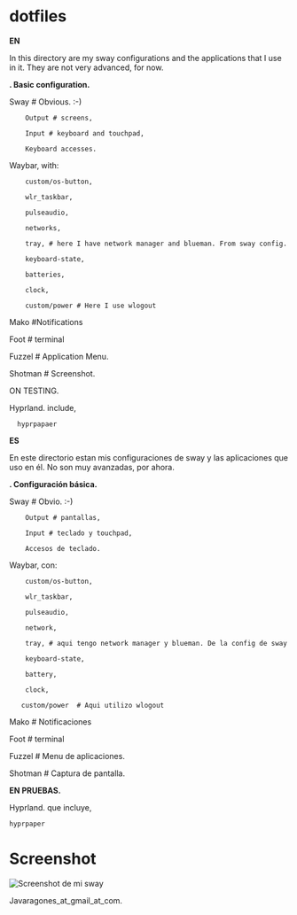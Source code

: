 # dotfiles

<b>  EN</b>

In this directory are my sway configurations and the applications that I use in it.
They are not very advanced, for now.

<b>. Basic configuration.</b>

Sway # Obvious. :-)

        Output # screens,

        Input # keyboard and touchpad,

        Keyboard accesses.

Waybar, with:

        custom/os-button,

        wlr_taskbar,

        pulseaudio,

        networks,

	    tray, # here I have network manager and blueman. From sway config.

        keyboard-state,

        batteries,

        clock,

        custom/power # Here I use wlogout

Mako #Notifications

Foot # terminal

Fuzzel # Application Menu.

Shotman # Screenshot.


<v> ON TESTING.</b>

Hyprland. include,

      hyprpapaer

     
<b>  ES </b>

En este directorio estan mis configuraciones de sway y las aplicaciones que uso en él.
No son muy avanzadas, por ahora.

<b>. Configuración básica.</b>

Sway # Obvio. :-)

        Output # pantallas,

        Input # teclado y touchpad,

        Accesos de teclado.

Waybar, con:

        custom/os-button,

        wlr_taskbar,

        pulseaudio,

        network,

	    tray, # aqui tengo network manager y blueman. De la config de sway

        keyboard-state,

        battery,

        clock,

       custom/power  # Aqui utilizo wlogout

Mako # Notificaciones

Foot # terminal

Fuzzel # Menu de aplicaciones.

Shotman # Captura de pantalla.


<b> EN PRUEBAS.</b>

Hyprland. que incluye,

	hyprpaper



# Screenshot

<image src="/assets/screenshot_09022024.png" alt="Screenshot de mi sway">


Javaragones_at_gmail_at_com.
